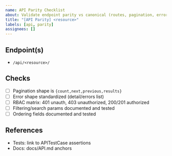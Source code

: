 ```yaml
---
name: API Parity Checklist
about: Validate endpoint parity vs canonical (routes, pagination, errors, RBAC)
title: "[API Parity] <resource>"
labels: [api, parity]
assignees: []
---
```


## Endpoint(s)

- `/api/<resource>/`

## Checks

- [ ] Pagination shape is `{count,next,previous,results}`
- [ ] Error shape standardized (detail/errors list)
- [ ] RBAC matrix: 401 unauth, 403 unauthorized, 200/201 authorized
- [ ] Filtering/search params documented and tested
- [ ] Ordering fields documented and tested

## References

- Tests: link to APITestCase assertions
- Docs: docs/API.md anchors
